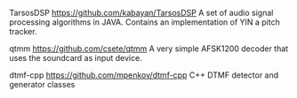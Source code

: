 
TarsosDSP https://github.com/kabayan/TarsosDSP
A set of audio signal processing algorithms in JAVA. Contains an implementation of YIN a pitch tracker. 

qtmm https://github.com/csete/qtmm
A very simple AFSK1200 decoder that uses the soundcard as input device. 

dtmf-cpp https://github.com/mpenkov/dtmf-cpp
C++ DTMF detector and generator classes
